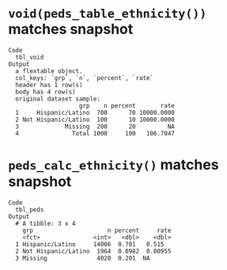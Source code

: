 # `void(peds_table_ethnicity())` matches snapshot

    Code
      tbl_void
    Output
      a flextable object.
      col_keys: `grp`, `n`, `percent`, `rate` 
      header has 1 row(s) 
      body has 4 row(s) 
      original dataset sample: 
                        grp    n percent       rate
      1     Hispanic/Latino  700      70 10000.0000
      2 Not Hispanic/Latino  100      10 10000.0000
      3             Missing  200      20         NA
      4               Total 1000     100   106.7047

# `peds_calc_ethnicity()` matches snapshot

    Code
      tbl_peds
    Output
      # A tibble: 3 x 4
        grp                     n percent     rate
        <fct>               <int>   <dbl>    <dbl>
      1 Hispanic/Latino     14006  0.701   0.515  
      2 Not Hispanic/Latino  1964  0.0982  0.00955
      3 Missing              4020  0.201  NA      

